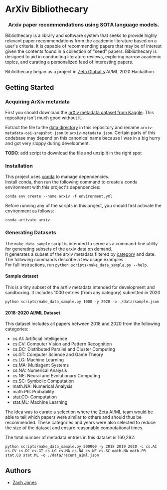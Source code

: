 # ArXiv Bibliothecary

<h3 align="center">
Arxiv paper recommendations using SOTA language models.
</h3>

Bibliothecary is a library and software system that seeks to provide highly relevant paper recommendations
from the academic literature based on a user's criteria.
It is capable of recommending papers that may be of interest given the contents found in a
 collection of "seed" papers.
Bibliothecary is designed to aid in conducting literature reviews, exploring narrow academic topics, and 
curating a personalized feed of interesting papers.

Bibliothecary began as a project in [Zeta Global's](https://zetaglobal.com/) AI/ML 2020 Hackathon.

## Getting Started

### Acquiring ArXiv metadata

First you should download the [arXiv metadata dataset from Kaggle](https://www.kaggle.com/Cornell-University/arxiv).
This repository isn't much good without it.

Extract the file to the [data directory](./data) in this repository and rename `arxiv-metadata-oai-snapshot.json`
to `arxiv-metadata.json`.  Certain parts of this codebase may depend on this canonical name because I was in a 
big hurry and got very sloppy during development.

**TODO**: add script to download the file and unzip it in the right spot 

### Installation

This project uses [conda](https://docs.conda.io/en/latest/) to manage dependencies.  
Install conda, then run the following command to create a conda environment with this project's dependencies:

```shell script
conda env create --name arxiv -f environment.yml
```

Before running any of the scripts in this project, you should first activate the environment as follows:
```shell script
conda activate arxiv
```

### Generating Datasets

The `make_data_sample` script is intended to serve as a command-line utility for generating subsets of the arxiv 
data on demand.  
It generates a subset of the arxiv metadata filtered by [category](https://arxiv.org/category_taxonomy) and date.
The following commands describe a few usage examples.  
For full instructions, run `python scripts/make_data_sample.py --help`.

#### Sample dataset

This is a tiny subset of the arXiv metadata intended for development and sandboxing.
It includes 1000 entries (from any category) submitted in 2020

```shell script
python scripts/make_data_sample.py 1000 -y 2020 -o ./data/sample.json
```

#### 2018-2020 AI/ML Dataset

This dataset includes all papers between 2018 and 2020 from the following categories:
- cs.AI: Artificial Intelligence
- cs.CV: Computer Vision and Pattern Recognition
- cs.DC: Distributed Parallel and Cluster Computing
- cs.GT: Computer Science and Game Theory
- cs.LG: Machine Learning
- cs.MA: Multiagent Systems
- cs.NA: Numerical Analysis
- cs.NE: Neural and Evolutionary Computing
- cs.SC: Symbolic Computation
- math.NA: Numerical Analysis
- math.PR: Probability
- stat.CO: Computation
- stat.ML: Machine Learning

The idea was to curate a selection where the Zeta AI/ML team would be able to tell which papers 
were similar to others and should thus be recommended.  These categories and years were also selected
to reduce the size of the dataset and ensure reasonable computational times.

The total number of metadata entries in this dataset is 160,292.

```shell script
python scripts/make_data_sample.py 500000 -y 2018 2019 2020 -c cs.AI cs.CV cs.DC cs.GT cs.LG cs.MA cs.NA cs.NE cs.SC math.NA math.PR stat.CO stat.ML -o ./data/recent_aiml.json
```

## Authors

- [Zach Jones](https://github.com/zachdj)